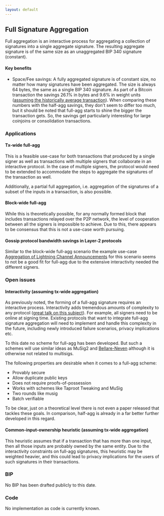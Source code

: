 ```yaml
---
layout: default
---
```


## Full Signature Aggregation

Full aggregation is an interactive process for aggregating a collection of
signatures into a single aggregate signature. The resulting aggregate signature
is of the same size as an unaggregated BIP 340 signature (constant).

#### Key benefits

- Space/Fee savings: A fully aggregated signature is of constant size, no matter
  how many signatures have been aggregated. The size is always 64 bytes, the
  same as a single BIP 340 signature. As part of a Bitcoin transaction the
  savings 26.1% in bytes and 9.6% in weight units ([assuming the historically average transaction](https://github.com/BlockstreamResearch/cross-input-aggregation/blob/master/savings.org)).
  When comparing these numbers with the half-agg savings, they don't seem to
  differ too much, but it should be noted that full-agg starts to shine the
  bigger the transaction gets. So, the savings get particularly interesting for
  large coinjoins or consolidation transactions.

### Applications

#### Tx-wide full-agg

This is a feasible use-case for both transactions that produced by a single
signer as well as transactions with multiple signers that collaborate in an
interactive protocol. In the case of multiple signers, the protocol would need
to be extended to accommodate the steps to aggregate the signatures of the
transaction as well.

Additionally, a partial full aggregation, i.e. aggregation of the signatures
of a subset of the inputs in a transaction, is also possible.

#### Block-wide full-agg

While this is theoretically possible, for any normally formed block
that includes transactions relayed over the P2P network, the level of
cooperation between all the signers is impossible to achieve. Due to this,
there appears to be consensus that this is not a use-case worth pursuing.

#### Gossip protocol bandwidth savings in Layer-2 protocols

Similar to the block-wide full-agg scenario the example use-case [Aggregation of Lightning Channel Announcements](https://github.com/BlockstreamResearch/cross-input-aggregation/tree/master?tab=readme-ov-file#sigagg-case-study-ln-channel-announcements)
for this scenario seems to not be a good fit for full-agg due to the extensive
interactivity needed the different signers.

### Open issues

#### Interactivity (assuming tx-wide aggregation)

As previously noted, the forming of a full-agg signature requires an interactive
process. Interactivity adds tremendous amounts of complexity to any protocol ([great talk on this subject](https://www.youtube.com/watch?v=uI15RKnyX_E)).
For example, all signers need to be online at signing time.
Existing protocols that want to integrate full-agg signature aggregation will
need to implement and handle this complexity in the future, including newly
introduced failure scenarios, privacy implications etc.

To this date no scheme for full-agg has been developed. But such
a schemes will use similar ideas as MuSig2 and [Bellare-Neven](https://cseweb.ucsd.edu/~mihir/papers/multisignatures.pdf)
although it is otherwise not related to multisigs.

The following properties are desirable when it comes to a full-agg scheme:

- Provably secure
- Allow duplicate public keys
- Does not require proofs-of-possession
- Works with schemes like Taproot Tweaking and MuSig
- Two rounds like musig
- Batch verifiable

To be clear, just on a theoretical level there is not even a paper released
that tackles these goals. In comparison, half-agg is already in a far better
further developed in this regard.

#### Common-input-ownership heuristic (assuming tx-wide aggregation)

This heuristic assumes that if a transaction that has more than one input, then
all those inputs are probably owned by the same entity. Due to the interactivity
constraints on full-agg signatures, this heuristic may be weighted heavier, and
this could lead to privacy implications for the users of such signatures in
their transactions.

### BIP

No BIP has been drafted publicly to this date.

### Code

No implementation as code is currently known.
